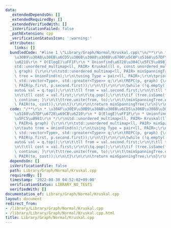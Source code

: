 ```yaml
---
data:
  _extendedDependsOn: []
  _extendedRequiredBy: []
  _extendedVerifiedWith: []
  _isVerificationFailed: false
  _pathExtension: cpp
  _verificationStatusIcon: ':warning:'
  attributes:
    links: []
  bundledCode: "#line 1 \"Library/Graph/Normal/Kruskal.cpp\"\n/**\r\n * \u30AF\u30E9\
    \u30B9\u30AB\u30EB\u6CD5\u306B\u3088\u308B\u6700\u5C0F\u5168\u57DF\u6728\u69CB\
    \u6210\r\n * O(ElogE)\uFF1F\r\n * Unionfind\u6728\u304C\u5FC5\u8981\r\n */\r\n\
    std::unordered_multimap<ll, PAIR> Kruskal(ll n, const unordered_multimap<ll, PAIR>&\
    \ graph) {\r\n\r\n\tstd::unordered_multimap<ll, PAIR> minSpanningTree;\r\n\tauto\
    \ tree = UnionFind(n);\r\n\tusing Type = pair<ll, PAIR>;\r\n\tpriority_queue<Type,\
    \ std::vector<Type>, std::greater<Type>> q;\r\n\tREPC(p, graph) {\r\n\t\tq.emplace(p.second.second,\
    \ PAIR(p.first, p.second.first));\r\n\t}\r\n\r\n\twhile (!q.empty()) {\r\n\t\t\
    auto& val = q.top();\r\n\t\tll from = val.second.first;\r\n\t\tll to = val.second.second;\r\
    \n\t\tll cost = val.first;\r\n\t\tq.pop();\r\n\t\tif (tree.isSame(from, to)) {\
    \ continue; }\r\n\t\ttree.unite(from, to);\r\n\t\tminSpanningTree.emplace(from,\
    \ PAIR(to, cost));\r\n\t}\r\n\r\n\treturn minSpanningTree;\r\n}\r\n"
  code: "/**\r\n * \u30AF\u30E9\u30B9\u30AB\u30EB\u6CD5\u306B\u3088\u308B\u6700\u5C0F\
    \u5168\u57DF\u6728\u69CB\u6210\r\n * O(ElogE)\uFF1F\r\n * Unionfind\u6728\u304C\
    \u5FC5\u8981\r\n */\r\nstd::unordered_multimap<ll, PAIR> Kruskal(ll n, const unordered_multimap<ll,\
    \ PAIR>& graph) {\r\n\r\n\tstd::unordered_multimap<ll, PAIR> minSpanningTree;\r\
    \n\tauto tree = UnionFind(n);\r\n\tusing Type = pair<ll, PAIR>;\r\n\tpriority_queue<Type,\
    \ std::vector<Type>, std::greater<Type>> q;\r\n\tREPC(p, graph) {\r\n\t\tq.emplace(p.second.second,\
    \ PAIR(p.first, p.second.first));\r\n\t}\r\n\r\n\twhile (!q.empty()) {\r\n\t\t\
    auto& val = q.top();\r\n\t\tll from = val.second.first;\r\n\t\tll to = val.second.second;\r\
    \n\t\tll cost = val.first;\r\n\t\tq.pop();\r\n\t\tif (tree.isSame(from, to)) {\
    \ continue; }\r\n\t\ttree.unite(from, to);\r\n\t\tminSpanningTree.emplace(from,\
    \ PAIR(to, cost));\r\n\t}\r\n\r\n\treturn minSpanningTree;\r\n}\r\n"
  dependsOn: []
  isVerificationFile: false
  path: Library/Graph/Normal/Kruskal.cpp
  requiredBy: []
  timestamp: '2022-08-30 04:52:02+09:00'
  verificationStatus: LIBRARY_NO_TESTS
  verifiedWith: []
documentation_of: Library/Graph/Normal/Kruskal.cpp
layout: document
redirect_from:
- /library/Library/Graph/Normal/Kruskal.cpp
- /library/Library/Graph/Normal/Kruskal.cpp.html
title: Library/Graph/Normal/Kruskal.cpp
---
```

